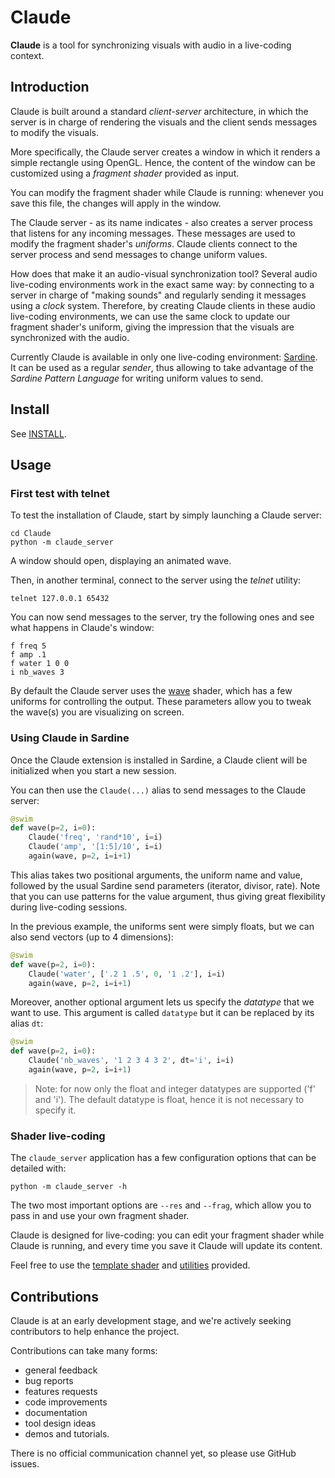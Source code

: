 # Claude

**Claude** is a tool for synchronizing visuals with audio in a live-coding context.

## Introduction

Claude is built around a standard *client-server* architecture, in which the server is in charge of rendering the visuals and the client sends messages to modify the visuals.

More specifically, the Claude server creates a window in which it renders a simple rectangle using OpenGL.
Hence, the content of the window can be customized using a *fragment shader* provided as input.

You can modify the fragment shader while Claude is running:
whenever you save this file, the changes will apply in the window.

The Claude server - as its name indicates - also creates a server process that listens for any incoming messages.
These messages are used to modify the fragment shader's *uniforms*.
Claude clients connect to the server process and send messages to change uniform values.

How does that make it an audio-visual synchronization tool?
Several audio live-coding environments work in the exact same way: by connecting to a server in charge of "making sounds" and regularly sending it messages using a *clock* system.
Therefore, by creating Claude clients in these audio live-coding environments, we can use the same clock to update our fragment shader's uniform, giving the impression that the visuals are synchronized with the audio.

Currently Claude is available in only one live-coding environment: [Sardine](https://github.com/Bubobubobubobubo/sardine).
It can be used as a regular *sender*, thus allowing to take advantage of the *Sardine Pattern Language* for writing uniform values to send.

## Install

See [INSTALL](INSTALL.md).

## Usage

### First test with telnet

To test the installation of Claude, start by simply launching a Claude server:
```
cd Claude
python -m claude_server
```
A window should open, displaying an animated wave.

Then, in another terminal, connect to the server using the *telnet* utility:
```
telnet 127.0.0.1 65432
```

You can now send messages to the server, try the following ones and see what happens in Claude's window:
```
f freq 5
f amp .1
f water 1 0 0
i nb_waves 3
```

By default the Claude server uses the [wave](resources/wave.frag) shader, which has a few uniforms for controlling the output.
These parameters allow you to tweak the wave(s) you are visualizing on screen.

### Using Claude in Sardine

Once the Claude extension is installed in Sardine, a Claude client will be initialized when you start a new session.

You can then use the `Claude(...)` alias to send messages to the Claude server:
```python
@swim
def wave(p=2, i=0):
    Claude('freq', 'rand*10', i=i)
    Claude('amp', '[1:5]/10', i=i)
    again(wave, p=2, i=i+1)
```

This alias takes two positional arguments, the uniform name and value, followed by the usual Sardine send parameters (iterator, divisor, rate).
Note that you can use patterns for the value argument, thus giving great flexibility during live-coding sessions.

In the previous example, the uniforms sent were simply floats, but we can also send vectors (up to 4 dimensions):
```python
@swim
def wave(p=2, i=0):
    Claude('water', ['.2 1 .5', 0, '1 .2'], i=i)
    again(wave, p=2, i=i+1)
```

Moreover, another optional argument lets us specify the *datatype* that we want to use.
This argument is called `datatype` but it can be replaced by its alias `dt`:
```python
@swim
def wave(p=2, i=0):
    Claude('nb_waves', '1 2 3 4 3 2', dt='i', i=i)
    again(wave, p=2, i=i+1)
```

> Note: for now only the float and integer datatypes are supported ('f' and 'i').
> The default datatype is float, hence it is not necessary to specify it.

### Shader live-coding

The `claude_server` application has a few configuration options that can be detailed with:
```
python -m claude_server -h
```

The two most important options are `--res` and `--frag`, which allow you to pass in and use your own fragment shader.

Claude is designed for live-coding: you can edit your fragment shader while Claude is running, and every time you save it Claude will update its content.

Feel free to use the [template shader](resources/template.frag) and [utilities](resources/utils/glsl) provided.

## Contributions

Claude is at an early development stage, and we're actively seeking contributors to help enhance the project.

Contributions can take many forms:
- general feedback
- bug reports
- features requests
- code improvements
- documentation
- tool design ideas
- demos and tutorials.

There is no official communication channel yet, so please use GitHub issues.
